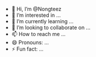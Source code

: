 - 👋 Hi, I’m @Nongteez
- 👀 I’m interested in ...
- 🌱 I’m currently learning ...
- 💞️ I’m looking to collaborate on ...
- 📫 How to reach me ...
- 😄 Pronouns: ...
- ⚡ Fun fact: ...

<!---
Nongteez/Nongteez is a ✨ special ✨ repository because its `README.md` (this file) appears on your GitHub profile.
You can click the Preview link to take a look at your changes.
--->



